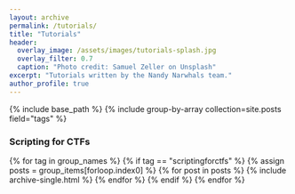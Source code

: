 ```yaml
---
layout: archive
permalink: /tutorials/
title: "Tutorials"
header:
  overlay_image: /assets/images/tutorials-splash.jpg
  overlay_filter: 0.7
  caption: "Photo credit: Samuel Zeller on Unsplash"
excerpt: "Tutorials written by the Nandy Narwhals team."
author_profile: true
---
```


{% include base_path %}
{% include group-by-array collection=site.posts field="tags" %}

<h3 class="archive__subtitle">Scripting for CTFs</h3>

{% for tag in group_names %}
  {% if tag == "scriptingforctfs" %}
    {% assign posts = group_items[forloop.index0] %}
    {% for post in posts %}
      {% include archive-single.html %}
    {% endfor %}
  {% endif %}
{% endfor %}

